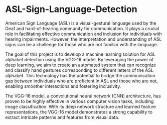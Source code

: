 # ASL-Sign-Language-Detection
American Sign Language (ASL) is a visual-gestural language used by the Deaf and hard-of-hearing community for communication. It plays a crucial role in facilitating effective communication and inclusion for individuals with hearing impairments. However, the interpretation and understanding of ASL signs can be a challenge for those who are not familiar with the language.

The goal of this project is to develop a machine learning solution for ASL alphabet detection using the VGG-16 model. By leveraging the power of deep learning, we aim to create an automated system that can recognize and classify hand gestures corresponding to different letters of the ASL alphabet. This technology has the potential to bridge the communication gap between individuals who are proficient in ASL and those who are not, enabling smoother interactions and fostering inclusivity.

The VGG-16 model, a convolutional neural network (CNN) architecture, has proven to be highly effective in various computer vision tasks, including image classification. With its deep network structure and learned feature representations, the VGG-16 model demonstrates a strong capability to extract intricate patterns and features from visual data.
